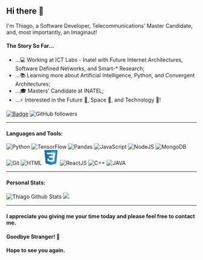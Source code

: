 ## Hi there 👋

I'm Thiago, a Software Developer, Telecommunications' Master Candidate, and, most importantly, an Imaginaut!


#### The Story So Far...

- ...💻 Working at ICT Labs - Inatel with Future Internet Architectures, Software Defined Networks, and Smart-* Research;
- ...📚 Learning more about Artificial Intelligence, Python, and Convergent Architectures;
- ...🎓 Masters' Candidate at INATEL;
- ...⚡ Interested in the Future :compass:, Space :rocket:, and Technology :robot:! 


[![Badge](https://img.shields.io/static/v1?label=&message=Thiago&color=informational&style=flat-square&logo=Linkedin&logoColor=white&link=https://www.linkedin.com/in/thiagodsbueno/)](https://www.linkedin.com/in/thiagodsbueno/)
![GitHub followers](https://img.shields.io/github/followers/ThiagoBuen?label=Follow&style=social)

---

#### Languages and Tools:

<p align="left"> 
<img src="https://www.vectorlogo.zone/logos/python/python-icon.svg" alt="Python" title="Python" width="40" height="40"/>
<img src="https://www.vectorlogo.zone/logos/tensorflow/tensorflow-icon.svg" alt="TensorFlow" title="TensorFlow" width="40" height="40"/>
<img src="https://www.vectorlogo.zone/logos/usepanda/usepanda-icon.svg" alt="Pandas" title="Pandas" width="40" height="40"/>   
<img src="https://upload.vectorlogo.zone/logos/javascript/images/239ec8a4-163e-4792-83b6-3f6d96911757.svg" alt="JavaScript" title="JavaScript" width="40" height="40"/>
<img src="https://www.vectorlogo.zone/logos/nodejs/nodejs-icon.svg" alt="NodeJS" title="NodeJS" width="40" height="40"/>   
<img src="https://www.vectorlogo.zone/logos/mongodb/mongodb-icon.svg" alt="MongoDB" title="MongoDB" width="40" height="40"/>
<img src="https://www.vectorlogo.zone/logos/git-scm/git-scm-icon.svg" alt="Git" title="Git" width="40" height="40"/> 
<img src="https://www.vectorlogo.zone/logos/w3_html5/w3_html5-icon.svg" alt="HTML" title="HTML" width="40" height="40"/> 
<img src="https://github.com/devicons/devicon/blob/master/icons/css3/css3-original.svg" alt="CSS" title="CSS" width="40" height="40"/>  
<img src="https://www.vectorlogo.zone/logos/reactjs/reactjs-icon.svg" alt="ReactJS" title="ReactJS" width="40" height="40"/> 
<img src="https://raw.githubusercontent.com/abranhe/programming-languages-logos/master/src/cpp/cpp.svg" alt="C++" title="C++" width="40" height="40"/> 
<img src="https://www.vectorlogo.zone/logos/java/java-icon.svg" alt="JAVA" title="JAVA" width="40" height="40"/> 
  
</p>

---

#### Personal Stats:
<p align="left">
  <img src="https://github-readme-stats.vercel.app/api?username=ThiagoBuen&show_icons=true&theme=vision-friendly-dark&count_private=true" alt="Thiago Github Stats" width="430"/>
  <img src="https://github-readme-stats.vercel.app/api/top-langs/?username=ThiagoBuen&layout=compact&theme=vision-friendly-dark&count_private=true" width="360"/>
</p>


---

#### I appreciate you giving me your time today and please feel free to contact me. 

#### Goodbye Stranger! 	:facepunch:

#### Hope to see you again.

<!--
**ThiagoBuen/ThiagoBuen** is a ✨ _special_ ✨ repository because its `README.md` (this file) appears on your GitHub profile.

Here are some ideas to get you started:

- 🔭 I’m currently working on ...
- 🌱 I’m currently learning ...
- 👯 I’m looking to collaborate on ...
- 🤔 I’m looking for help with ...
- 💬 Ask me about ...
- 📫 How to reach me: ...
- 😄 Pronouns: ...
- ⚡ Fun fact: ...
-->
